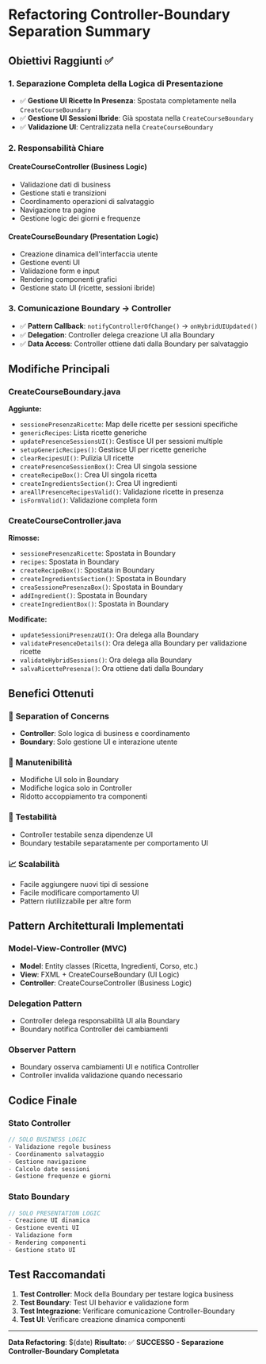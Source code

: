 # Refactoring Controller-Boundary Separation Summary

## Obiettivi Raggiunti ✅

### 1. **Separazione Completa della Logica di Presentazione**
- ✅ **Gestione UI Ricette In Presenza**: Spostata completamente nella `CreateCourseBoundary`
- ✅ **Gestione UI Sessioni Ibride**: Già spostata nella `CreateCourseBoundary`
- ✅ **Validazione UI**: Centralizzata nella `CreateCourseBoundary`

### 2. **Responsabilità Chiare**

#### **CreateCourseController (Business Logic)**
- Validazione dati di business
- Gestione stati e transizioni
- Coordinamento operazioni di salvataggio
- Navigazione tra pagine
- Gestione logic dei giorni e frequenze

#### **CreateCourseBoundary (Presentation Logic)** 
- Creazione dinamica dell'interfaccia utente
- Gestione eventi UI
- Validazione form e input
- Rendering componenti grafici
- Gestione stato UI (ricette, sessioni ibride)

### 3. **Comunicazione Boundary → Controller**
- ✅ **Pattern Callback**: `notifyControllerOfChange()` → `onHybridUIUpdated()`
- ✅ **Delegation**: Controller delega creazione UI alla Boundary
- ✅ **Data Access**: Controller ottiene dati dalla Boundary per salvataggio

## Modifiche Principali

### **CreateCourseBoundary.java**
**Aggiunte:**
- `sessionePresenzaRicette`: Map delle ricette per sessioni specifiche
- `genericRecipes`: Lista ricette generiche
- `updatePresenceSessionsUI()`: Gestisce UI per sessioni multiple
- `setupGenericRecipes()`: Gestisce UI per ricette generiche  
- `clearRecipesUI()`: Pulizia UI ricette
- `createPresenceSessionBox()`: Crea UI singola sessione
- `createRecipeBox()`: Crea UI singola ricetta
- `createIngredientsSection()`: Crea UI ingredienti
- `areAllPresenceRecipesValid()`: Validazione ricette in presenza
- `isFormValid()`: Validazione completa form

### **CreateCourseController.java**
**Rimosse:**
- `sessionePresenzaRicette`: Spostata in Boundary
- `recipes`: Spostata in Boundary
- `createRecipeBox()`: Spostata in Boundary
- `createIngredientsSection()`: Spostata in Boundary
- `creaSessionePresenzaBox()`: Spostata in Boundary
- `addIngredient()`: Spostata in Boundary
- `createIngredientBox()`: Spostata in Boundary

**Modificate:**
- `updateSessioniPresenzaUI()`: Ora delega alla Boundary
- `validatePresenceDetails()`: Ora delega alla Boundary per validazione ricette
- `validateHybridSessions()`: Ora delega alla Boundary
- `salvaRicettePresenza()`: Ora ottiene dati dalla Boundary

## Benefici Ottenuti

### 🎯 **Separation of Concerns**
- **Controller**: Solo logica di business e coordinamento
- **Boundary**: Solo gestione UI e interazione utente

### 🔧 **Manutenibilità**
- Modifiche UI solo in Boundary
- Modifiche logica solo in Controller
- Ridotto accoppiamento tra componenti

### 🧪 **Testabilità**
- Controller testabile senza dipendenze UI
- Boundary testabile separatamente per comportamento UI

### 📈 **Scalabilità**
- Facile aggiungere nuovi tipi di sessione
- Facile modificare comportamento UI
- Pattern riutilizzabile per altre form

## Pattern Architetturali Implementati

### **Model-View-Controller (MVC)**
- **Model**: Entity classes (Ricetta, Ingredienti, Corso, etc.)
- **View**: FXML + CreateCourseBoundary (UI Logic)
- **Controller**: CreateCourseController (Business Logic)

### **Delegation Pattern**
- Controller delega responsabilità UI alla Boundary
- Boundary notifica Controller dei cambiamenti

### **Observer Pattern** 
- Boundary osserva cambiamenti UI e notifica Controller
- Controller invalida validazione quando necessario

## Codice Finale

### Stato Controller
```java
// SOLO BUSINESS LOGIC
- Validazione regole business
- Coordinamento salvataggio
- Gestione navigazione
- Calcolo date sessioni
- Gestione frequenze e giorni
```

### Stato Boundary  
```java
// SOLO PRESENTATION LOGIC  
- Creazione UI dinamica
- Gestione eventi UI
- Validazione form
- Rendering componenti
- Gestione stato UI
```

## Test Raccomandati

1. **Test Controller**: Mock della Boundary per testare logica business
2. **Test Boundary**: Test UI behavior e validazione form
3. **Test Integrazione**: Verificare comunicazione Controller-Boundary
4. **Test UI**: Verificare creazione dinamica componenti

---
**Data Refactoring**: $(date)
**Risultato**: ✅ **SUCCESSO - Separazione Controller-Boundary Completata**
